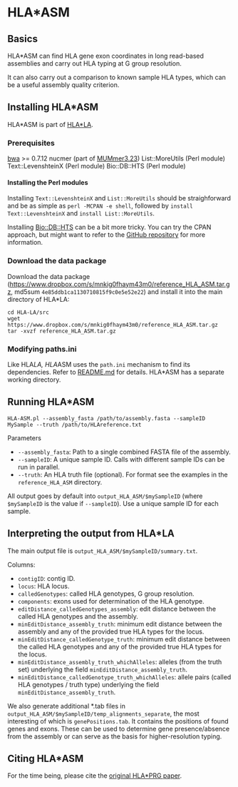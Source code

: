 # HLA*ASM

## Basics

HLA*ASM can find HLA gene exon coordinates in long read-based assemblies and carry out HLA typing at G group resolution.

It can also carry out a comparison to known sample HLA types, which can be a useful assembly quality criterion.

## Installing HLA*ASM

HLA*ASM is part of [HLA*LA](README.md). 

### Prerequisites

[bwa](https://github.com/lh3/bwa) >= 0.7.12
nucmer (part of [MUMmer3.23](http://mummer.sourceforge.net/))
List::MoreUtils (Perl module)
Text::LevenshteinX (Perl module)
Bio::DB::HTS (Perl module)

#### Installing the Perl modules

Installing `Text::LevenshteinX` and `List::MoreUtils` should be straighforward and be as simple as `perl -MCPAN -e shell`, followed by `install Text::LevenshteinX` and `install List::MoreUtils`.

Installing [Bio::DB::HTS](http://search.cpan.org/~rishidev/Bio-DB-HTS/lib/Bio/DB/HTS.pm) can be a bit more tricky. You can try the CPAN approach, but might want to refer to the [GitHub repository](https://github.com/Ensembl/Bio-DB-HTS) for more information.

### Download the data package

Download the data package (https://www.dropbox.com/s/mnkig0fhaym43m0/reference_HLA_ASM.tar.gz, md5sum `4e85ddb1ca1130710815f9c0e5e52e22`) and install it into the main directory of HLA*LA:

~~~~
cd HLA-LA/src
wget https://www.dropbox.com/s/mnkig0fhaym43m0/reference_HLA_ASM.tar.gz
tar -xvzf reference_HLA_ASM.tar.gz
~~~~

### Modifying paths.ini

Like HLA*LA, HLA*ASM uses the `path.ini` mechanism to find its dependencies. Refer to [README.md](README.md) for details. HLA*ASM has a separate working directory.

## Running HLA*ASM

`HLA-ASM.pl --assembly_fasta /path/to/assembly.fasta --sampleID MySample --truth /path/to/HLAreference.txt`

Parameters
* `--assembly_fasta`: Path to a single combined FASTA file of the assembly.
* `--sampleID`: A unique sample ID. Calls with different sample IDs can be run in parallel.
* `--truth`: An HLA truth file (optional). For format see the examples in the `reference_HLA_ASM` directory.

All output goes by default into `output_HLA_ASM/$mySampleID` (where `$mySampleID` is the value if `--sampleID`). Use a unique sample ID for each sample.

## Interpreting the output from HLA*LA

The main output file is `output_HLA_ASM/$mySampleID/summary.txt`.

Columns:
* `contigID`: contig ID.
* `locus`: HLA locus.
* `calledGenotypes`: called HLA genotypes, G group resolution.
* `components`: exons used for determination of the HLA genotype.
* `editDistance_calledGenotypes_assembly`: edit distance between the called HLA genotypes and the assembly.
* `minEditDistance_assembly_truth`: minimum edit distance between the assembly and any of the provided true HLA types for the locus.
* `minEditDistance_calledGenotype_truth`: minimum edit distance between the called HLA genotypes and any of the provided true HLA types for the locus.
* `minEditDistance_assembly_truth_whichAlleles`: alleles (from the truth set) underlying the field `minEditDistance_assembly_truth`.
* `minEditDistance_calledGenotype_truth_whichAlleles`: allele pairs (called HLA genotypes / truth type) underlying the field `minEditDistance_assembly_truth`.				

We also generate additional *.tab files in `output_HLA_ASM/$mySampleID/temp_alignments_separate`, the most interesting of which is `genePositions.tab`. It contains the positions of found genes and exons. These can be used to determine gene presence/absence from the assembly or can serve as the basis for higher-resolution typing.

## Citing HLA*ASM

For the time being, please cite the [original HLA*PRG paper](http://journals.plos.org/ploscompbiol/article?id=10.1371/journal.pcbi.1005151).






